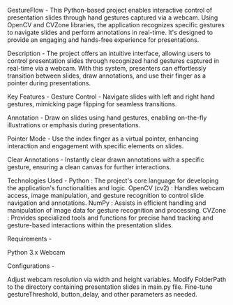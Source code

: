 GestureFlow - 
This Python-based project enables interactive control of presentation slides through hand gestures captured via a webcam. Using OpenCV and CVZone libraries, the application recognizes specific gestures to navigate slides and perform annotations in real-time. It's designed to provide an engaging and hands-free experience for presentations.

Description - 
The project offers an intuitive interface, allowing users to control presentation slides through recognized hand gestures captured in real-time via a webcam. With this system, presenters can effortlessly transition between slides, draw annotations, and use their finger as a pointer during presentations.

Key Features - 
Gesture Control - Navigate slides with left and right hand gestures, mimicking page flipping for seamless transitions.

Annotation - Draw on slides using hand gestures, enabling on-the-fly illustrations or emphasis during presentations.

Pointer Mode - Use the index finger as a virtual pointer, enhancing interaction and engagement with specific elements on slides.

Clear Annotations - Instantly clear drawn annotations with a specific gesture, ensuring a clean canvas for further interactions.

Technologies Used - 
Python : The project's core language for developing the application's functionalities and logic.
OpenCV (cv2) : Handles webcam access, image manipulation, and gesture recognition to control slide navigation and annotations.
NumPy : Assists in efficient handling and manipulation of image data for gesture recognition and processing.
CVZone : Provides specialized tools and functions for precise hand tracking and gesture-based interactions within the presentation slides.

Requirements -

Python 3.x
Webcam

Configurations -

Adjust webcam resolution via width and height variables.
Modify FolderPath to the directory containing presentation slides in main.py file.
Fine-tune gestureThreshold, button_delay, and other parameters as needed.
